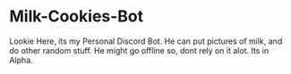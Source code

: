 # Milk-Cookies-Bot
Lookie Here, its my Personal Discord Bot. He can put pictures of milk, and do other random stuff. He might go offline so, dont rely on it alot. Its in Alpha.
